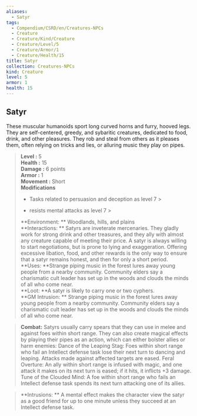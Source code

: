 ```yaml
---
aliases:
  - Satyr
tags:
  - Compendium/CSRD/en/Creatures-NPCs
  - Creature
  - Creature/Kind/Creature
  - Creature/Level/5
  - Creature/Armor/1
  - Creature/Health/15
title: Satyr
collection: Creatures-NPCs
kind: Creature
level: 5
armor: 1
health: 15
---
```

## Satyr  
These muscular humanoids sport long curved horns and furry, hooved legs. They are self-centered, greedy, and sybaritic creatures, dedicated to food, drink, and other pleasures. They rob and steal from others as it pleases them, often relying on tricks and lies, or alluring music they play on pipes.  

  
> **Level :** 5  
> **Health :** 15  
> **Damage :** 6 points  
> **Armor :** 1  
> **Movement :** Short  
> **Modifications**  
>- Tasks related to persuasion and deception as level 7 >
>  
>- resists mental attacks as level 7 >
>  
> **Environment: ** Woodlands, hills, and plains  
> **Interactions: ** Satyrs are inveterate mercenaries. They gladly work for strong drink and other treasures, and they ally with almost any creature capable of meeting their price. A satyr is always willing to start negotiations, but is prone to lying and exaggeration. Offering excessive libation, food, and other rewards is the only way to ensure that a satyr remains honest, and then for only a short period.  
> **Uses: **Strange piping music in the forest lures away young people from a nearby community. Community elders say a charismatic cult leader has set up in the woods and clouds the minds of all who come near.  
> **Loot: **A satyr is likely to carry one or two cyphers.  
> **GM Intrusion: ** Strange piping music in the forest lures away young people from a nearby community. Community elders say a charismatic cult leader has set up in the woods and clouds the minds of all who come near.  

> **Combat:** 
> Satyrs usually carry spears that they can use in melee and against foes within short range. They can also create magical effects by playing their pipes as an action, which can either bolster allies or harm enemies:  Dance of the Leaping Stag: Foes within short range who fail an Intellect defense task lose their next turn to dancing and leaping. Attacks made against affected targets are eased.  Feral Overture: An ally within short range is infused with magic, and one attack it makes on its next turn is eased; if it hits, it inflicts +3 damage. Tune of the Clouded Mind: A foe within short range who fails an Intellect defense task spends its next turn attacking one of its allies.  
  

> **Intrusions: ** 
> A mental effect makes the character view the satyr as a good friend for up to one minute unless they succeed at an Intellect defense task.  
